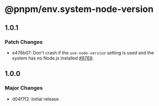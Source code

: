 # @pnpm/env.system-node-version

## 1.0.1

### Patch Changes

- e476b07: Don't crash if the `use-node-version` setting is used and the system has no Node.js installed [#8769](https://github.com/pnpm/pnpm/issues/8769).

## 1.0.0

### Major Changes

- d04f7f2: Initial release.
